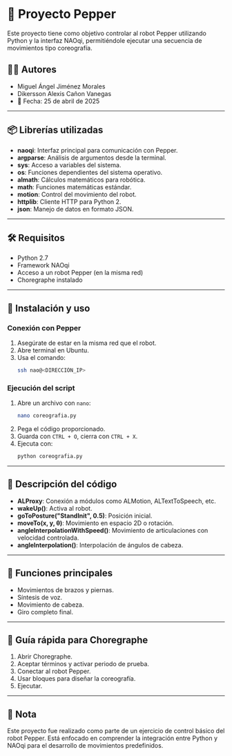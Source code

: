 
# 🤖 Proyecto Pepper

Este proyecto tiene como objetivo controlar al robot Pepper utilizando Python y la interfaz NAOqi, permitiéndole ejecutar una secuencia de movimientos tipo coreografía.

## 👨‍💻 Autores

- Miguel Ángel Jiménez Morales  
- Dikersson Alexis Cañon Vanegas  
- 📅 Fecha: 25 de abril de 2025

---

## 📦 Librerías utilizadas

- **naoqi**: Interfaz principal para comunicación con Pepper.
- **argparse**: Análisis de argumentos desde la terminal.
- **sys**: Acceso a variables del sistema.
- **os**: Funciones dependientes del sistema operativo.
- **almath**: Cálculos matemáticos para robótica.
- **math**: Funciones matemáticas estándar.
- **motion**: Control del movimiento del robot.
- **httplib**: Cliente HTTP para Python 2.
- **json**: Manejo de datos en formato JSON.

---

## 🛠 Requisitos

- Python 2.7
- Framework NAOqi
- Acceso a un robot Pepper (en la misma red)
- Choregraphe instalado

---

## 🚀 Instalación y uso

### Conexión con Pepper

1. Asegúrate de estar en la misma red que el robot.
2. Abre terminal en Ubuntu.
3. Usa el comando:
   ```bash
   ssh nao@<DIRECCIÓN_IP>
   ```

### Ejecución del script

1. Abre un archivo con `nano`:
   ```bash
   nano coreografia.py
   ```
2. Pega el código proporcionado.
3. Guarda con `CTRL + O`, cierra con `CTRL + X`.
4. Ejecuta con:
   ```bash
   python coreografia.py
   ```

---

## 🧠 Descripción del código

- **ALProxy**: Conexión a módulos como ALMotion, ALTextToSpeech, etc.
- **wakeUp()**: Activa al robot.
- **goToPosture("StandInit", 0.5)**: Posición inicial.
- **moveTo(x, y, θ)**: Movimiento en espacio 2D o rotación.
- **angleInterpolationWithSpeed()**: Movimiento de articulaciones con velocidad controlada.
- **angleInterpolation()**: Interpolación de ángulos de cabeza.

---

## 🎯 Funciones principales

- Movimientos de brazos y piernas.
- Síntesis de voz.
- Movimiento de cabeza.
- Giro completo final.

---

## 🧪 Guía rápida para Choregraphe

1. Abrir Choregraphe.
2. Aceptar términos y activar periodo de prueba.
3. Conectar al robot Pepper.
4. Usar bloques para diseñar la coreografía.
5. Ejecutar.

---

## 📌 Nota

Este proyecto fue realizado como parte de un ejercicio de control básico del robot Pepper. Está enfocado en comprender la integración entre Python y NAOqi para el desarrollo de movimientos predefinidos.
